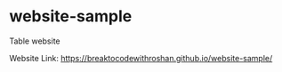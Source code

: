 # website-sample

Table website

Website Link: https://breaktocodewithroshan.github.io/website-sample/
